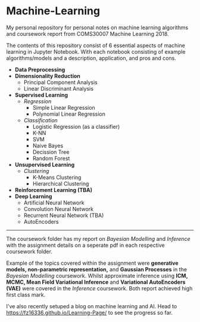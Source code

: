 # Machine-Learning
My personal repository for personal notes on machine learning algorithms and coursework report from COMS30007 Machine Learning 2018.

The contents of this repository consist of 6 essential aspects of machine learning in Jupyter Notebook. With each notebook consisting of example algorithms/models and a description, application, and pros and cons. 

* **Data Preprocessing** 
* **Dimensionality Reduction**
  * Principal Component Analysis
  * Linear Discriminant Analysis
* **Supervised Learning**
  * *Regression*
    * Simple Linear Regression
    * Polynomial Linear Regression
  * *Classification*
    * Logistic Regression (as a classifier)
    * K-NN
    * SVM
    * Naive Bayes
    * Decission Tree
    * Random Forest
* **Unsupervised Learning**
  * *Clustering*
    * K-Means Clustering
    * Hierarchical Clustering
* **Reinforcement Learning (TBA)**
* **Deep Learning**
  * Artificial Neural Network
  * Convolution Neural Network
  * Recurrent Neural Network (TBA)
  * AutoEncoders

----------------------------------------------------------------------------------------------------------------------------------------

The coursework folder has my report on *Bayesian Modelling* and *Inference* with the assignment details on a seperate pdf in each respective coursework folder. 

Example of the topics covered within the assignment were **generative models, non-parametric representation,** and  **Gaussian Processes** in the *Bayesian Modelling* coursework. Whilst approximate inference using **ICM, MCMC, Mean Field Variational Inference** and **Variational AutoEncoders (VAE)** were covered in the *Inference* coursework. Both report achieved high first class mark. 

I've also recently setuped a blog on machine learning and AI. Head to https://fz16336.github.io/Learning-Page/ to see the progress so far.
